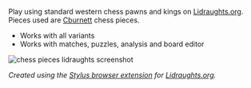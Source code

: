 Play using standard western chess pawns and kings on [Lidraughts.org](https://lidraughts.org). Pieces used are [Cburnett](https://en.wikipedia.org/wiki/User:Cburnett/GFDL_images/Chess) chess pieces.

- Works with all variants
- Works with matches, puzzles, analysis and board editor

![chess pieces lidraughts screenshot](https://github.com/LuffyKudo/Lidraughts-Themes/blob/main/Chess%20Pieces/Lidraughts%20Chess%20Pieces%20Screenshot.bmp?raw=true)

*Created using the [Stylus browser extension](https://add0n.com/stylus.html) for [Lidraughts.org](https://lidraughts.org).*
